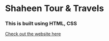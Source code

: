 # Shaheen Tour & Travels

### This is built using HTML, CSS<br/>

[Check out the website here](https://sheikhsuhail19.github.io/ShaheenTournTravels/)
